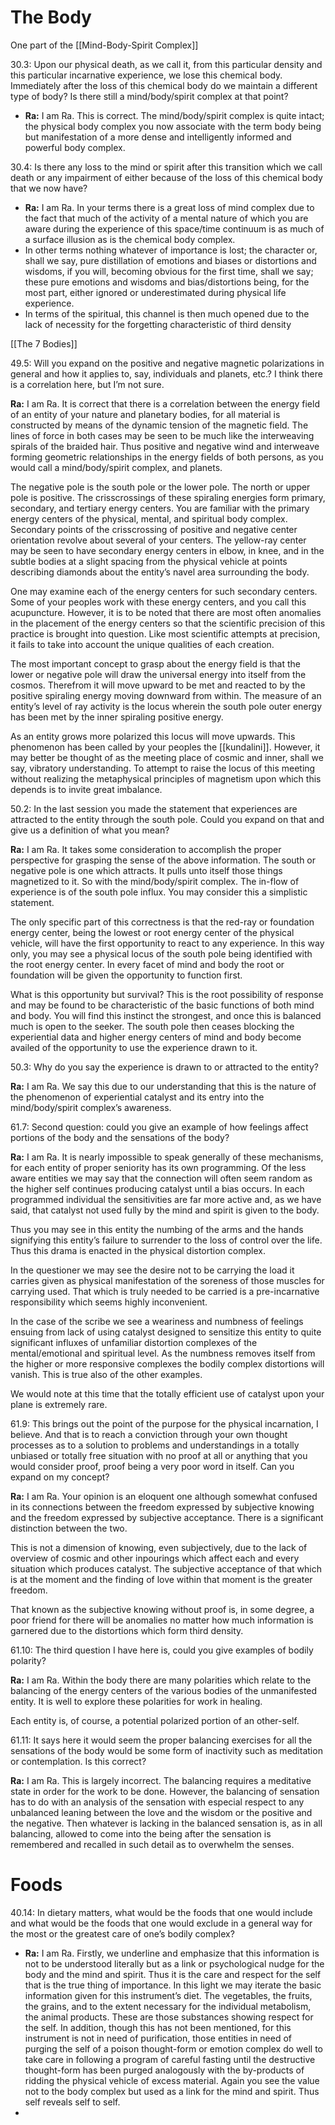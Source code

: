 # The Body
One part of the [[Mind-Body-Spirit Complex]]

30.3: Upon our physical death, as we call it, from this particular density and this particular incarnative experience, we lose this chemical body. Immediately after the loss of this chemical body do we maintain a different type of body? Is there still a mind/body/spirit complex at that point?
- **Ra:** I am Ra. This is correct. The mind/body/spirit complex is quite intact; the physical body complex you now associate with the term body being but manifestation of a more dense and intelligently informed and powerful body complex.

30.4: Is there any loss to the mind or spirit after this transition which we call death or any impairment of either because of the loss of this chemical body that we now have?
- **Ra:** I am Ra. In your terms there is a great loss of mind complex due to the fact that much of the activity of a mental nature of which you are aware during the experience of this space/time continuum is as much of a surface illusion as is the chemical body complex.
- In other terms nothing whatever of importance is lost; the character or, shall we say, pure distillation of emotions and biases or distortions and wisdoms, if you will, becoming obvious for the first time, shall we say; these pure emotions and wisdoms and bias/distortions being, for the most part, either ignored or underestimated during physical life experience.
- In terms of the spiritual, this channel is then much opened due to the lack of necessity for the forgetting characteristic of third density

[[The 7 Bodies]]

49.5: Will you expand on the positive and negative magnetic polarizations in general and how it applies to, say, individuals and planets, etc.? I think there is a correlation here, but I’m not sure.

**Ra:** I am Ra. It is correct that there is a correlation between the energy field of an entity of your nature and planetary bodies, for all material is constructed by means of the dynamic tension of the magnetic field. The lines of force in both cases may be seen to be much like the interweaving spirals of the braided hair. Thus positive and negative wind and interweave forming geometric relationships in the energy fields of both persons, as you would call a mind/body/spirit complex, and planets.  
  
The negative pole is the south pole or the lower pole. The north or upper pole is positive. The crisscrossings of these spiraling energies form primary, secondary, and tertiary energy centers. You are familiar with the primary energy centers of the physical, mental, and spiritual body complex. Secondary points of the crisscrossing of positive and negative center orientation revolve about several of your centers. The yellow-ray center may be seen to have secondary energy centers in elbow, in knee, and in the subtle bodies at a slight spacing from the physical vehicle at points describing diamonds about the entity’s navel area surrounding the body.  
  
One may examine each of the energy centers for such secondary centers. Some of your peoples work with these energy centers, and you call this acupuncture. However, it is to be noted that there are most often anomalies in the placement of the energy centers so that the scientific precision of this practice is brought into question. Like most scientific attempts at precision, it fails to take into account the unique qualities of each creation.  
  
The most important concept to grasp about the energy field is that the lower or negative pole will draw the universal energy into itself from the cosmos. Therefrom it will move upward to be met and reacted to by the positive spiraling energy moving downward from within. The measure of an entity’s level of ray activity is the locus wherein the south pole outer energy has been met by the inner spiraling positive energy.  
  
As an entity grows more polarized this locus will move upwards. This phenomenon has been called by your peoples the [[kundalini]]. However, it may better be thought of as the meeting place of cosmic and inner, shall we say, vibratory understanding. To attempt to raise the locus of this meeting without realizing the metaphysical principles of magnetism upon which this depends is to invite great imbalance.

50.2: In the last session you made the statement that experiences are attracted to the entity through the south pole. Could you expand on that and give us a definition of what you mean?

**Ra:** I am Ra. It takes some consideration to accomplish the proper perspective for grasping the sense of the above information. The south or negative pole is one which attracts. It pulls unto itself those things magnetized to it. So with the mind/body/spirit complex. The in-flow of experience is of the south pole influx. You may consider this a simplistic statement.  
  
The only specific part of this correctness is that the red-ray or foundation energy center, being the lowest or root energy center of the physical vehicle, will have the first opportunity to react to any experience. In this way only, you may see a physical locus of the south pole being identified with the root energy center. In every facet of mind and body the root or foundation will be given the opportunity to function first.  
  
What is this opportunity but survival? This is the root possibility of response and may be found to be characteristic of the basic functions of both mind and body. You will find this instinct the strongest, and once this is balanced much is open to the seeker. The south pole then ceases blocking the experiential data and higher energy centers of mind and body become availed of the opportunity to use the experience drawn to it.

50.3: Why do you say the experience is drawn to or attracted to the entity?

**Ra:** I am Ra. We say this due to our understanding that this is the nature of the phenomenon of experiential catalyst and its entry into the mind/body/spirit complex’s awareness.

61.7: Second question: could you give an example of how feelings affect portions of the body and the sensations of the body?

**Ra:** I am Ra. It is nearly impossible to speak generally of these mechanisms, for each entity of proper seniority has its own programming. Of the less aware entities we may say that the connection will often seem random as the higher self continues producing catalyst until a bias occurs. In each programmed individual the sensitivities are far more active and, as we have said, that catalyst not used fully by the mind and spirit is given to the body.  
  
Thus you may see in this entity the numbing of the arms and the hands signifying this entity’s failure to surrender to the loss of control over the life. Thus this drama is enacted in the physical distortion complex.  
  
In the questioner we may see the desire not to be carrying the load it carries given as physical manifestation of the soreness of those muscles for carrying used. That which is truly needed to be carried is a pre-incarnative responsibility which seems highly inconvenient.  
  
In the case of the scribe we see a weariness and numbness of feelings ensuing from lack of using catalyst designed to sensitize this entity to quite significant influxes of unfamiliar distortion complexes of the mental/emotional and spiritual level. As the numbness removes itself from the higher or more responsive complexes the bodily complex distortions will vanish. This is true also of the other examples.  
  
We would note at this time that the totally efficient use of catalyst upon your plane is extremely rare.

61.9: This brings out the point of the purpose for the physical incarnation, I believe. And that is to reach a conviction through your own thought processes as to a solution to problems and understandings in a totally unbiased or totally free situation with no proof at all or anything that you would consider proof, proof being a very poor word in itself. Can you expand on my concept?

**Ra:** I am Ra. Your opinion is an eloquent one although somewhat confused in its connections between the freedom expressed by subjective knowing and the freedom expressed by subjective acceptance. There is a significant distinction between the two.  
  
This is not a dimension of knowing, even subjectively, due to the lack of overview of cosmic and other inpourings which affect each and every situation which produces catalyst. The subjective acceptance of that which is at the moment and the finding of love within that moment is the greater freedom.  
  
That known as the subjective knowing without proof is, in some degree, a poor friend for there will be anomalies no matter how much information is garnered due to the distortions which form third density.

61.10: The third question I have here is, could you give examples of bodily polarity?

**Ra:** I am Ra. Within the body there are many polarities which relate to the balancing of the energy centers of the various bodies of the unmanifested entity. It is well to explore these polarities for work in healing.  
  
Each entity is, of course, a potential polarized portion of an other-self.

61.11: It says here it would seem the proper balancing exercises for all the sensations of the body would be some form of inactivity such as meditation or contemplation. Is this correct?

**Ra:** I am Ra. This is largely incorrect. The balancing requires a meditative state in order for the work to be done. However, the balancing of sensation has to do with an analysis of the sensation with especial respect to any unbalanced leaning between the love and the wisdom or the positive and the negative. Then whatever is lacking in the balanced sensation is, as in all balancing, allowed to come into the being after the sensation is remembered and recalled in such detail as to overwhelm the senses.
# Foods
40.14: In dietary matters, what would be the foods that one would include and what would be the foods that one would exclude in a general way for the most or the greatest care of one’s bodily complex?
- **Ra:** I am Ra. Firstly, we underline and emphasize that this information is not to be understood literally but as a link or psychological nudge for the body and the mind and spirit. Thus it is the care and respect for the self that is the true thing of importance. In this light we may iterate the basic information given for this instrument’s diet. The vegetables, the fruits, the grains, and to the extent necessary for the individual metabolism, the animal products. These are those substances showing respect for the self. In addition, though this has not been mentioned, for this instrument is not in need of purification, those entities in need of purging the self of a poison thought-form or emotion complex do well to take care in following a program of careful fasting until the destructive thought-form has been purged analogously with the by-products of ridding the physical vehicle of excess material. Again you see the value not to the body complex but used as a link for the mind and spirit. Thus self reveals self to self.
- 